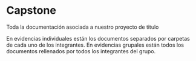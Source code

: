# Capstone
Toda la documentación asociada a nuestro proyecto de titulo

En evidencias individuales están los documentos separados por carpetas de cada uno de los integrantes.
En evidencias grupales están todos los documentos rellenados por todos los integrantes del grupo. 








